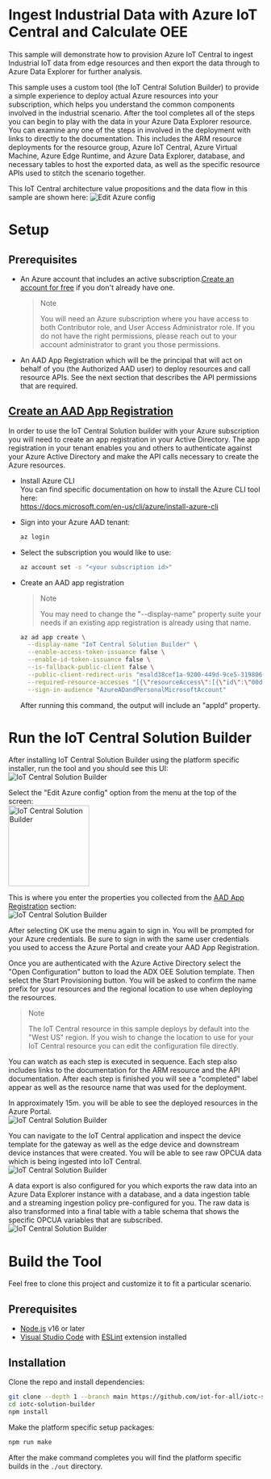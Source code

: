 # Ingest Industrial Data with Azure IoT Central and Calculate OEE
This sample will demonstrate how to provision Azure IoT Central to ingest Industrial IoT data from edge resources and then export the data through to Azure Data Explorer for further analysis.

This sample uses a custom tool (the IoT Central Solution Builder) to provide a simple experience to deploy actual Azure resources into your subscription, which helps you understand the common components involved in the industrial scenario. After the tool completes all of the steps you can begin to play with the data in your Azure Data Explorer resource. You can examine any one of the steps in involved in the deployment with links to directly to the documentation. This includes the ARM resource deployments for the resource group, Azure IoT Central, Azure Virtual Machine, Azure Edge Runtime, and Azure Data Explorer, database, and necessary tables to host the exported data, as well as the specific resource APIs used to stitch the scenario together.

This IoT Central architecture value propositions and the data flow in this sample are shown here:
<img src="./content/iotcarch.png" alt="Edit Azure config" />

# Setup
## Prerequisites
* An Azure account that includes an active subscription.[Create an account for free](https://azure.microsoft.com/free/?WT.mc_id=A261C142F) if you don't already have one.
  > Note
  >
  >You will need an Azure subscription where you have access to both Contributor role, and User Access Administrator role. If you do not have the right permissions, please reach out to your account administrator to grant you those permissions.
* An AAD App Registration which will be the principal that will act on behalf of you (the Authorized AAD user) to deploy resources and call resource APIs. See the next section that describes the API permissions that are required.

## [Create an AAD App Registration](#create-an-aad-app-registration)
In order to use the IoT Central Solution builder with your Azure subscription you will need to create an app registration in your Active Directory. The app registration in your tenant enables you and others to authenticate against your Azure Active Directory and make the API calls necessary to create the Azure resources. 

* Install Azure CLI  
You can find specific documentation on how to install the Azure CLI tool here:  
https://docs.microsoft.com/en-us/cli/azure/install-azure-cli  

* Sign into your Azure AAD tenant:
  ```bash
  az login
  ```
* Select the subscription you would like to use:
  ```bash
  az account set -s "<your subscription id>"
  ```
* Create an AAD app registration
  > Note
  >
  >You may need to change the "--display-name" property suite your needs if an existing app registration is already using that name.

  ```bash
  az ad app create \
    --display-name "IoT Central Solution Builder" \
    --enable-access-token-issuance false \
    --enable-id-token-issuance false \
    --is-fallback-public-client false \
    --public-client-redirect-uris "msald38cef1a-9200-449d-9ce5-3198067beaa5://auth" \
    --required-resource-accesses "[{\"resourceAccess\":[{\"id\":\"00d678f0-da44-4b12-a6d6-c98bcfd1c5fe\",\"type\":\"Scope\"}],\"resourceAppId\":\"2746ea77-4702-4b45-80ca-3c97e680e8b7\"},{\"resourceAccess\":[{\"id\":\"73792908-5709-46da-9a68-098589599db6\",\"type\":\"Scope\"}],\"resourceAppId\":\"9edfcdd9-0bc5-4bd4-b287-c3afc716aac7\"},{\"resourceAccess\":[{\"id\":\"41094075-9dad-400e-a0bd-54e686782033\",\"type\":\"Scope\"}],\"resourceAppId\":\"797f4846-ba00-4fd7-ba43-dac1f8f63013\"},{\"resourceAccess\":[{\"id\":\"e1fe6dd8-ba31-4d61-89e7-88639da4683d\",\"type\":\"Scope\"}],\"resourceAppId\":\"00000003-0000-0000-c000-000000000000\"}]" \
    --sign-in-audience "AzureADandPersonalMicrosoftAccount"
  ```
  After running this command, the output will include an "appId" property.

# Run the IoT Central Solution Builder
After installing IoT Central Solution Builder using the platform specific installer, run the tool and you should see this UI:  
<img src="./content/iotsbempty.png" alt="IoT Central Solution Builder" />

Select the "Edit Azure config" option from the menu at the top of the screen:  
<img src="./content/azureconfigmenu.png" height="160" alt="IoT Central Solution Builder" />

This is where you enter the properties you collected from the [AAD App Registration](#create-an-aad-app-registration) section:  
<img src="./content/azureconfig.png" alt="IoT Central Solution Builder" />

After selecting OK use the menu again to sign in. You will be prompted for your Azure credentials. Be sure to sign in with the same user credentials you used to access the Azure Portal and create your AAD App Registration.

Once you are authenticated with the Azure Active Directory select the "Open Configuration" button to load the ADX OEE Solution template. Then select the Start Provisioning button. You will be asked to confirm the name prefix for your resources and the regional location to use when deploying the resources.
  > Note
  >
  >The IoT Central resource in this sample deploys by default into the "West US" region. If you wish to change the location to use for your IoT Central resource you can edit the configuration file directly.  

You can watch as each step is executed in sequence. Each step also includes links to the documentation for the ARM resource and the API documentation. After each step is finished you will see a "completed" label appear as well as the resource name that was used for the deployment.

In approximately 15m. you will be able to see the deployed resources in the Azure Portal.  
<img src="./content/azureresources.png" alt="IoT Central Solution Builder" />

You can navigate to the IoT Central application and inspect the device template for the gateway as well as the edge device and downstream device instances that were created. You will be able to see raw OPCUA data which is being ingested into IoT Central.  
<img src="./content/iotcentral.png" alt="IoT Central Solution Builder" />

A data export is also configured for you which exports the raw data into an Azure Data Explorer instance with a database, and a data ingestion table and a streaming ingestion policy pre-configured for you. The raw data is also transformed into a final table with a table schema that shows the specific OPCUA variables that are subscribed.  
<img src="./content/adxexplorer.png" alt="IoT Central Solution Builder" />

# Build the Tool
Feel free to clone this project and customize it to fit a particular scenario.
## Prerequisites
* [Node.js](https://nodejs.org/en/download/) v16 or later
* [Visual Studio Code](https://code.visualstudio.com/Download) with [ESLint](https://marketplace.visualstudio.com/items?itemName=dbaeumer.vscode-eslint) extension installed

## Installation
Clone the repo and install dependencies:

```bash
git clone --depth 1 --branch main https://github.com/iot-for-all/iotc-solution-builder.git
cd iotc-solution-builder
npm install
```
Make the platform specific setup packages:
```bash
npm run make
```
After the make command completes you will find the platform specific builds in the `./out` directory.
